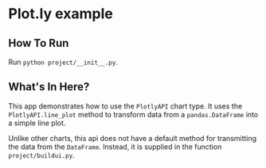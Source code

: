 # Plot.ly example

## How To Run
Run `python project/__init__.py`.

## What's In Here?
This app demonstrates how to use the `PlotlyAPI` chart type. It uses
the `PlotlyAPI.line_plot` method to transform data from a `pandas.DataFrame`
into a simple line plot.

Unlike other charts, this api does not have a default method for
transmitting the data from the `DataFrame`. Instead, it is supplied in
the function `project/buildui.py`.
